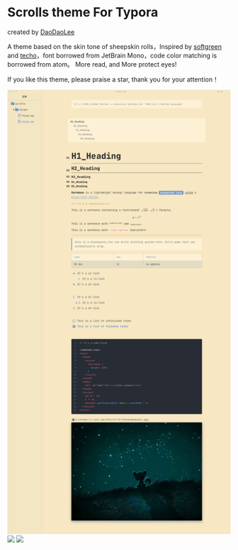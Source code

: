 # Scrolls theme For Typora
created by [DaoDaoLee](DaoDaoLee)

A theme based on the skin tone of sheepskin rolls，Inspired by [softgreen](https://github.com/pomopopo/typora-theme-softgreen) and [techo](https://github.com/lfkdsk/techo.css)，font borrowed from JetBrain Mono，code color matching is borrowed from atom。
More read, and More protect eyes!

If you like this theme, please praise a star, thank you for your attention！

 ![](https://raw.githubusercontent.com/daodaolee/typora-scrolls/main/snapshots/1.png)
  ![](https://raw.githubusercontent.com/daodaolee/typora-scrolls/main/snapshots/2.png)
   ![](https://raw.githubusercontent.com/daodaolee/typora-scrolls/main/snapshots/3.png)

